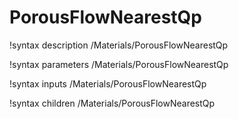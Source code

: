 <!-- MOOSE Documentation Stub: Remove this when content is added. -->

# PorousFlowNearestQp
!syntax description /Materials/PorousFlowNearestQp

!syntax parameters /Materials/PorousFlowNearestQp

!syntax inputs /Materials/PorousFlowNearestQp

!syntax children /Materials/PorousFlowNearestQp
